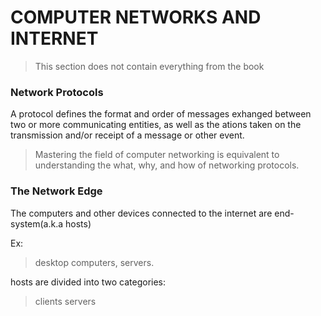 # COMPUTER NETWORKS AND INTERNET

>This section does not contain everything from the book

### Network Protocols

A protocol defines the format and order of messages exhanged between two or more communicating entities, as well as the ations taken on the  transmission and/or receipt of a message or other event.

>Mastering the field of computer networking is equivalent to understanding the what, why, and how of networking protocols.

### The Network Edge

The computers and other devices connected to the internet are end-system(a.k.a hosts)

Ex:
 >desktop computers, servers.

hosts are divided into two categories:
>clients
>servers


